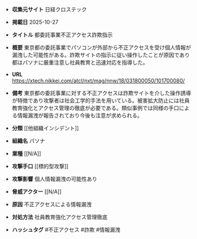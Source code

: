 - **収集元サイト**
日経クロステック

- **掲載日**
2025-10-27

- **タイトル**
都委託事業不正アクセス詐欺指示

- **概要**
東京都の委託事業でパソコンが外部から不正アクセスを受け個人情報が漏洩した可能性がある。詐欺サイトの指示に従い操作したことが原因であり都はパソナに厳重注意し社員教育と迅速対応を指導した。

- **URL**
https://xtech.nikkei.com/atcl/nxt/mag/nnw/18/031800050/101700080/

- **備考**
東京都の委託事業に対する不正アクセスは詐欺サイトを介した操作誘導が特徴であり攻撃者は社会工学的手法を用いている。被害拡大防止には社員教育強化とアクセス管理の徹底が必要である。類似事例では同様の手口による情報漏洩が報告されており今後も注意が求められる。

- **分類**
[[他組織インシデント]]

- **組織名**
パソナ

- **業種**
[[N/A]]

- **攻撃手口**
[[標的型攻撃]]

- **攻撃影響**
個人情報漏洩の可能性あり

- **脅威アクター**
[[N/A]]

- **原因**
不正アクセスによる情報漏洩

- **対処方法**
社員教育強化アクセス管理徹底

- **ハッシュタグ**
#不正アクセス #詐欺 #情報漏洩

